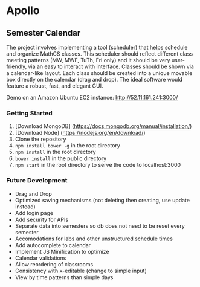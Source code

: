 # Apollo
## Semester Calendar 
The project involves implementing a tool (scheduler) that helps schedule and organize MathCS classes. This scheduler should reflect different class meeting patterns (MW, MWF, TuTh, Fri only) and it should be very user-friendly, via an easy to interact with interface. Classes should be shown via a calendar-like layout. Each class should be created into a unique movable box directly on the calendar (drag and drop). The ideal software would feature a robust, fast, and elegant GUI.


Demo on an Amazon Ubuntu EC2 instance: http://52.11.161.241:3000/

### Getting Started
1. [Download MongoDB] (https://docs.mongodb.org/manual/installation/)
2. [Download Node]  (https://nodejs.org/en/download/)
3. Clone the repository 
4. ```npm install bower -g``` in the root directory
5.  ```npm install``` in the root directory
6.  ```bower install``` in the public directory 
7. ```npm start``` in the root directory to serve the code to localhost:3000

### Future Development

- Drag and Drop
- Optimized saving mechanisms (not deleting then creating, use update instead)
- Add login page
- Add security for APIs
- Separate data into semesters so db does not need to be reset every semester
- Accomodations for labs and other unstructured schedule times
- Add autocomplete to calendar
- Implement JS Minification to optimize
- Calendar validations
- Allow reordering of classrooms
- Consistency with x-editable (change to simple input)
- View by time patterns than simple days
